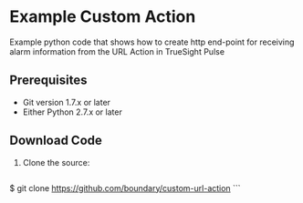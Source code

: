 # Example Custom Action

Example python code that shows how to create http end-point for receiving alarm information from the URL Action in TrueSight Pulse

## Prerequisites

- Git version 1.7.x or later
- Either Python 2.7.x or later

## Download Code

1. Clone the source:
     ```bash
$ git clone https://github.com/boundary/custom-url-action
     ```


